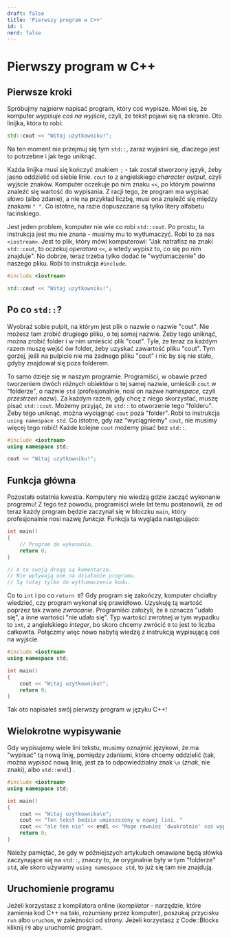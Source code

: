 ```yaml
---
draft: false
title: 'Pierwszy program w C++'
id: 1
nerd: false
---
```


# Pierwszy program w C++

## Pierwsze kroki

Spróbujmy najpierw napisać program, który coś wypisze. Mówi się, że komputer *wypisuje coś na wyjście*, czyli, że tekst pojawi się na ekranie. Oto linijka, która to robi:

```cpp
std::cout << "Witaj uzytkowniku!";
```

Na ten moment nie przejmuj się tym `std::`, zaraz wyjaśni się, dlaczego jest to potrzebne i jak tego uniknąć.

Każda linijka musi się kończyć znakiem `;` - tak został stworzony język, żeby jasno oddzielić od siebie linie. `cout` to z angielskiego *character output*, czyli wyjście znaków. Komputer oczekuje po nim znaku `<<`, po którym powinna znaleźć się wartość do wypisania. Z racji tego, że program ma wypisać słowo (albo zdanie), a nie na przykład liczbę, musi ona znaleźć się między znakami `" "`. Co istotne, na razie dopuszczane są tylko litery alfabetu łacińskiego.

Jest jeden problem, komputer nie wie co robi `std::cout`. Po prostu, ta instrukcja jest mu nie znana - musimy mu to wytłumaczyć. Robi to za nas `<iostream>`. Jest to plik, który mówi komputerowi: "Jak natrafisz na znaki `std::cout`, to oczekuj *operatora* `<<`, a wtedy wypisz to, co się po nim znajduje". No dobrze, teraz trzeba tylko dodać te "wytłumaczenie" do naszego pliku. Robi to instrukcja `#include`.

```cpp
#include <iostream>

std::cout << "Witaj uzytkowniku!";
```

## Po co `std::`?

Wyobraź sobie pulpit, na którym jest plik o nazwie o nazwie "cout". Nie możesz tam zrobić drugiego pliku, o tej samej nazwie. Żeby tego uniknąć, można zrobić folder i w nim umieścić plik "cout". Tyle, że teraz za każdym razem muszę wejść ów folder, żeby uzyskać zawartość pliku "cout". Tym gorzej, jeśli na pulpicie nie ma żadnego pliku "cout" i nic by się nie stało, gdyby znajdował się poza folderem.

To samo dzieje się w naszym programie. Programiści, w obawie przed tworzeniem dwóch różnych obiektów o tej samej nazwie, umieścili `cout` w "folderze", o nazwie `std` (profesjonalnie, nosi on nazwe *namespace*, czyli *przestrzeń nazw*). Za każdym razem, gdy chcę z niego skorzystać, muszę pisać `std::cout`. Możemy przyjąć, że `std::` to otworzenie tego "folderu". Żeby tego uniknąć, można wyciągnąć `cout` poza "folder". Robi to instrukcja `using namespace std`. Co istotne, gdy raz "wyciągniemy" `cout`, nie musimy więcej tego robić! Każde kolejne `cout` możemy pisać bez `std::`.

```cpp
#include <iostream>
using namespace std;

cout << "Witaj uzytkowniku!";
```

## Funkcja główna

Pozostała ostatnia kwestia. Komputery nie wiedzą gdzie zacząć wykonanie programu! Z tego też powodu, programiści wiele lat temu postanowili, że od teraz każdy program będzie zaczynał się w bloczku `main`, który profesjonalnie nosi nazwę *funkcja*. Funkcja ta wygląda następująco:

```cpp
int main()
{
    // Program do wykonania.
    return 0;
}

// A to swoją drogą są komentarze.
// Nie wpływają one na działanie programu.
// Są tutaj tylko do wytłumaczenia kodu.
```

Co to `int` i po co `return 0`? Gdy program się zakończy, komputer chciałby wiedzieć, czy program wykonał się prawidłowo. Uzyskuję tą wartość poprzez tak zwane *zwracanie*. Programiści założyli, że `0` oznacza "udało się", a inne wartości "nie udało się". Typ wartości zwrotnej w tym wypadku to `int`, z angielskiego *integer*, bo skoro chcemy zwrócić `0` to jest to liczba całkowita. Połączmy więc nowo nabytą wiedzę z instrukcją wypisującą coś na wyjście.

```cpp
#include <iostream>
using namespace std;

int main()
{
    cout << "Witaj uzytkowniku!";
    return 0;
}
```

Tak oto napisałeś swój pierwszy program w języku C++!

## Wielokrotne wypisywanie

Gdy wypisujemy wiele lini tekstu, musimy oznajmić językowi, że ma "wypisać" tą nową linię, pomiędzy zdaniami, które chcemy oddzielić (tak, można *wypisać* nową linię, jest za to odpowiedzialny znak `\n` (*znak*, nie znaki), albo `std::endl`) .

```cpp
#include <iostream>
using namespace std;

int main()
{
    cout << "Witaj uzytkowniku\n";
    cout << "Ten tekst bedzie umieszczony w nowej lini, "
    cout << "ale ten nie" << endl << "Moge rowniez 'dwukrotnie' cos wypisac, z jednej lini w kodzie\n";
    return 0;
}
```

Należy pamiętać, że gdy w późniejszych artykułach omawiane będą słówka zaczynające się na `std::`, znaczy to, że oryginalnie były w tym "folderze" `std`, ale skoro używamy `using namespace std`, to już się tam nie znajdują.

## Uruchomienie programu

Jeżeli korzystasz z kompilatora online (*kompilator* - narzędzie, które zamienia kod C++ na taki, rozumiany przez komputer), poszukaj przycisku `run` albo `uruchom`, w zależności od strony. Jeżeli korzystasz z Code::Blocks kliknij `F9` aby uruchomić program.
